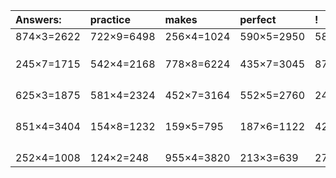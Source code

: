 | Answers: | practice | makes | perfect | ! |
| :--- | :--- | :--- | :--- | :--- |
| 874×3=2622 | 722×9=6498 | 256×4=1024 | 590×5=2950 | 587×8=4696 | 
|   |   |   |   |   | 
|   |   |   |   |   | 
|   |   |   |   |   | 
| 245×7=1715 | 542×4=2168 | 778×8=6224 | 435×7=3045 | 878×7=6146 | 
|   |   |   |   |   | 
|   |   |   |   |   | 
|   |   |   |   |   | 
|   |   |   |   |   | 
| 625×3=1875 | 581×4=2324 | 452×7=3164 | 552×5=2760 | 247×7=1729 | 
|   |   |   |   |   | 
|   |   |   |   |   | 
|   |   |   |   |   | 
|   |   |   |   |   | 
| 851×4=3404 | 154×8=1232 | 159×5=795 | 187×6=1122 | 421×3=1263 | 
|   |   |   |   |   | 
|   |   |   |   |   | 
|   |   |   |   |   | 
|   |   |   |   |   | 
| 252×4=1008 | 124×2=248 | 955×4=3820 | 213×3=639 | 277×5=1385 | 
